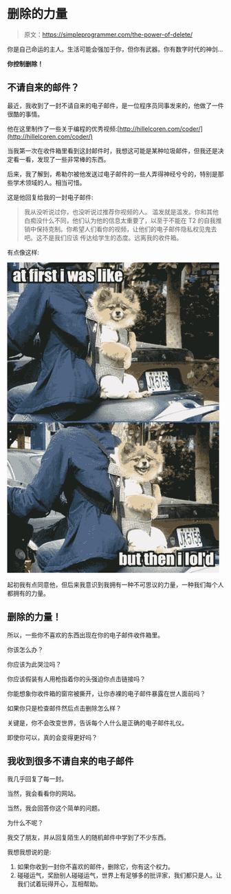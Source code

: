 # 删除的力量

> 原文：<https://simpleprogrammer.com/the-power-of-delete/>

你是自己命运的主人。生活可能会强加于你，但你有武器。你有数字时代的神剑…

**你控制删除！**

## 不请自来的邮件？

最近，我收到了一封不请自来的电子邮件，是一位程序员同事发来的，他做了一件很酷的事情。

他在这里制作了一些关于编程的优秀视频:[http://hillelcoren.com/coder/](http://hillelcoren.com/coder/)

当我第一次在收件箱里看到这封邮件时，我想这可能是某种垃圾邮件，但我还是决定看一看，发现了一些非常棒的东西。

后来，我了解到，希勒尔被他发送过电子邮件的一些人弄得神经兮兮的，特别是那些学术领域的人。相当可惜。

这是他回复给我的一封电子邮件:

> 我从没听说过你，也没听说过推荐你视频的人。
> 滥发就是滥发。你和其他白痴没什么不同，他们认为他的信息太重要了，以至于不能在 T2 的自我推销中保持克制。你希望人们看你的视频，让他们的电子邮件隐私权见鬼去吧。这不是我们应该
> 传达给学生的态度。远离我的收件箱。

有点像这样:



![at-first-i-was-like-but-then-i-lold](img/c62a4f797d402ddc1af4226df6791cb2.png "at-first-i-was-like-but-then-i-lold")



起初我有点同意他，但后来我意识到我拥有一种不可思议的力量，一种我们每个人都拥有的力量。

## 删除的力量！

所以，一些你不喜欢的东西出现在你的电子邮件收件箱里。

你该怎么办？

你应该为此哭泣吗？

你应该假装有人用枪指着你的头强迫你点击链接吗？

你能想象你收件箱的窗帘被撕开，让你赤裸的电子邮件暴露在世人面前吗？

如果你只是检查邮件然后点击删除怎么样？

关键是，你不会改变世界，告诉每个人什么是正确的电子邮件礼仪。

即使你可以，真的会变得更好吗？

## 我收到很多不请自来的电子邮件

我几乎回复了每一封。

当然，我会看看你的网站。

当然，我会回答你这个简单的问题。

为什么不呢？

我交了朋友，并从回复陌生人的随机邮件中学到了不少东西。

我想我想说的是:

1.  如果你收到一封你不喜欢的邮件，删除它，你有这个权力。
2.  碰碰运气，奖励别人碰碰运气，世界上有足够多的批评家，我们都只是人。让我们试着玩得开心，互相帮助。